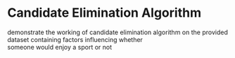 # Candidate Elimination Algorithm  
demonstrate the working of candidate elimination algorithm on the provided dataset containing factors influencing whether   
someone would enjoy a sport or not  

